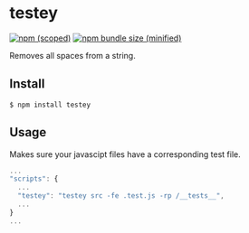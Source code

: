 # testey

[![npm (scoped)](https://img.shields.io/npm/v/testey.svg)](https://www.npmjs.com/package/testey)
[![npm bundle size (minified)](https://img.shields.io/bundlephobia/min/chalk@2.4.1.svg)](https://www.npmjs.com/package/testey)

Removes all spaces from a string.

## Install

```
$ npm install testey
```

## Usage

Makes sure your javascipt files have a corresponding test file.

```js
...
"scripts": {
  ...
  "testey": "testey src -fe .test.js -rp /__tests__",
  ...
}
...
```
